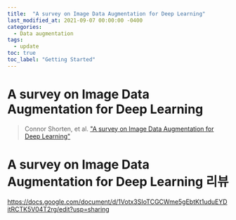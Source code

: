 ```yaml
---
title:  "A survey on Image Data Augmentation for Deep Learning"
last_modified_at: 2021-09-07 00:00:00 -0400
categories: 
  - Data augmentation
tags:
  - update
toc: true
toc_label: "Getting Started"
---
```


# A survey on Image Data Augmentation for Deep Learning
> Connor Shorten, et al. ["A survey on Image Data Augmentation for Deep Learning"](https://journalofbigdata.springeropen.com/track/pdf/10.1186/s40537-019-0197-0.pdf)

# A survey on Image Data Augmentation for Deep Learning 리뷰

https://docs.google.com/document/d/1Votx3SIoTCGCWme5gEbtKt1uduEYDitRCTK5V04T2rg/edit?usp=sharing
